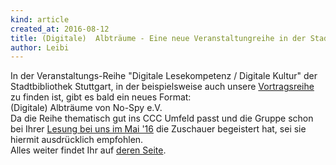 ```yaml
---
kind: article
created_at: 2016-08-12
title: (Digitale)  Albträume - Eine neue Veranstaltungreihe in der Stadtbibliothek Stuttgart
author: Leibi
---
```

In der Veranstaltungs-Reihe "Digitale Lesekompetenz / Digitale Kultur" der Stadtbibliothek Stuttgart, in der beispielsweise auch unsere [Vortragsreihe](/events/vortragsreihe/) zu finden ist, gibt es bald ein neues Format:<br>
(Digitale) Albträume von No-Spy e.V.<br>
Da die Reihe thematisch gut ins CCC Umfeld passt und die Gruppe schon bei Ihrer [Lesung bei uns im Mai '16](/events/201605-nsaua/) die Zuschauer begeistert hat, sei sie hiermit ausdrücklich empfohlen.<br>
Alles weiter findet Ihr auf [deren Seite](https://no-spy.org/vorschau/literarischer-realitaetsabgleich/).
